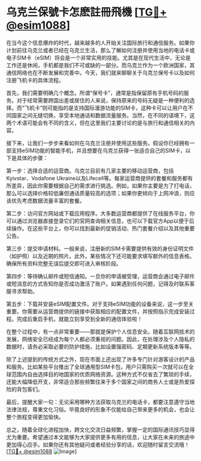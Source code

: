 # 乌克兰保號卡怎麽註冊飛機 [[TG💪+ @esim1088](https://t.me/s/esim1088)]

在当今这个信息爆炸的时代，越来越多的人开始关注国际旅行和通信服务。如果你计划前往乌克兰或者已经在乌克兰生活，那么了解如何注册并使用当地的电话卡或电子SIM卡（eSIM）将会是一个非常实用的技能。尤其是在现代生活中，无论是工作还是休闲，手机都是我们不可或缺的一部分。而乌克兰作为一个欧洲国家，其通信网络也在不断发展和完善中。今天，我们就来聊聊关于乌克兰保号卡以及如何注册飞机卡的具体流程。

首先，我们需要明确几个概念。所谓“保号卡”，通常是指保留原有手机号码的服务。对于经常需要跨国出差或居住的人来说，保持原来的号码无疑是一种便利的选择。而“飞机卡”则可能指的是支持国际漫游功能的SIM卡，这种卡可以让用户在不同国家之间无缝切换，享受本地通话和数据流量服务。当然，在不同的语境下，这两个术语可能会有不同的含义，但在这里我们主要讨论的是与旅行和通信相关的内容。

接下来，让我们一步步来看如何在乌克兰注册并使用这些服务。假设你已经拥有一部支持eSIM功能的智能手机，并且想要在乌克兰获得一张适合自己的SIM卡，以下是具体的步骤：

第一步：选择合适的运营商。乌克兰目前有几家主要的移动运营商，包括Kyivstar、Vodafone Ukraine以及Lifecell等。每家运营商提供的套餐和服务都有所差异，因此你需要根据自己的需求进行挑选。例如，如果你主要是为了打电话，那么可以选择价格较低廉但通话质量较高的选项；如果你更倾向于上网冲浪，则应该优先考虑数据流量丰富的套餐。

第二步：访问官方网站或下载应用程序。大多数运营商都提供了在线服务平台，你可以通过浏览器直接登录它们的官网查询相关信息，也可以下载官方App以便于后续操作。在这些平台上，你可以找到最新的促销活动、热门套餐介绍以及其他重要公告。

第三步：提交申请材料。一般来说，注册新的SIM卡需要提供有效的身份证明文件（如护照）以及近期的照片。此外，某些情况下还可能要求填写额外的信息表格。确保所有资料完整无误后提交即可进入审核阶段。

第四步：等待确认邮件或短信通知。一旦你的申请被受理，运营商会通过电子邮件或短消息的方式告知你是否成功激活了账户。如果遇到任何问题，记得及时联系客服寻求帮助。

第五步：下载并安装eSIM配置文件。对于支持eSIM功能的设备来说，这一步至关重要。你需要从运营商提供的链接中获取相应的配置文件，并按照指示完成安装过程。完成后重启手机，就能立刻享受到全新的通信体验啦！

在整个过程中，有一点非常重要——那就是保护个人信息安全。随着互联网技术的发展，网络安全已经成为每个人都必须重视的问题。因此，在处理涉及个人隐私的数据时，请务必采取必要的防护措施，比如设置强密码、定期更新系统版本等等。

除了上述提到的传统方式之外，现在市面上还出现了许多专门针对游客设计的产品和服务。比如某些平台推出了全球通用型SIM卡包，用户只需购买一次就可以在全球范围内自由选择目的地国家的优质网络资源。这种方式不仅省去了繁琐的手续，还能大幅降低开支，非常适合那些频繁往来于多个国家之间的商务人士或是热爱探险的背包客们。

最后，提醒大家一句：无论采用哪种方法获取乌克兰的电话卡，都要注意遵守当地法律法规，尊重文化习俗。毕竟良好的形象不仅能给自己带来更多的机会，也会让整个旅程变得更加愉快。

总之，随着全球化进程加快，跨文化交流日益频繁，掌握一定的国际通讯技巧显得尤为重要。希望通过本文能够为大家提供更多有用的信息，让大家在未来的旅途中更加得心应手。如果你还有其他疑问或者经验分享的话，欢迎随时留言交流哦！[[TG💪+ @esim1088](https://t.me/s/esim1088) ![Image](https://i.postimg.cc/4NQfJmqS/Snipaste-2025-05-13-00-14-12.png)]